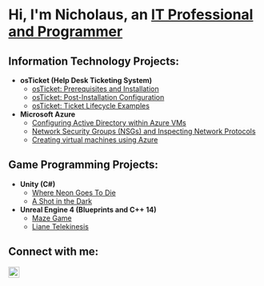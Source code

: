 <h1>Hi, I'm Nicholaus, an <a href="linkedin.com/in/pricenicholaus">IT Professional and Programmer </a></h1>

<h2> Information Technology Projects:</h2>

- <b>osTicket (Help Desk Ticketing System)</b>
  - [osTicket: Prerequisites and Installation](https://github.com/Axizen/osTicket-Prerequisites-and-Installation)
  - [osTicket: Post-Installation Configuration](https://github.com/Axizen/osTicket-Post-Installation-Configuration)
  - [osTicket: Ticket Lifecycle Examples](https://github.com/Axizen/osTicket-Ticket-Lifecycle)
- <b>Microsoft Azure</b>
  - [Configuring Active Directory within Azure VMs](https://github.com/Axizen/Configuring-Active-Directory-within-Azure-VMs)
  - [Network Security Groups (NSGs) and Inspecting Network Protocols](https://github.com/Axizen/azure-network-protocols)
  - [Creating virtual machines using Azure](https://github.com/Axizen/Creating-Virtual-Machines-using-Azure)

<h2> Game Programming Projects:</h2>

- <b>Unity (C#)</b>
  - [Where Neon Goes To Die](https://attackpotatogames.itch.io/where-neon-goes-to-die)
  - [A Shot in the Dark](https://github.com/Axizen/A-Shot-in-the-Dark)
- <b>Unreal Engine 4 (Blueprints and C++ 14)</b>
  - [Maze Game](https://github.com/Axizen/MazeGame)
  - [Liane Telekinesis](https://github.com/Axizen/LianeTelekinesis)


<h2>Connect with me:</h2>

[<img align="left" alt="Nick | LinkedIn" width="22px" src="https://cdn.jsdelivr.net/npm/simple-icons@v3/icons/linkedin.svg" />][linkedin]


[linkedin]: https://linkedin.com/in/pricenicholaus

